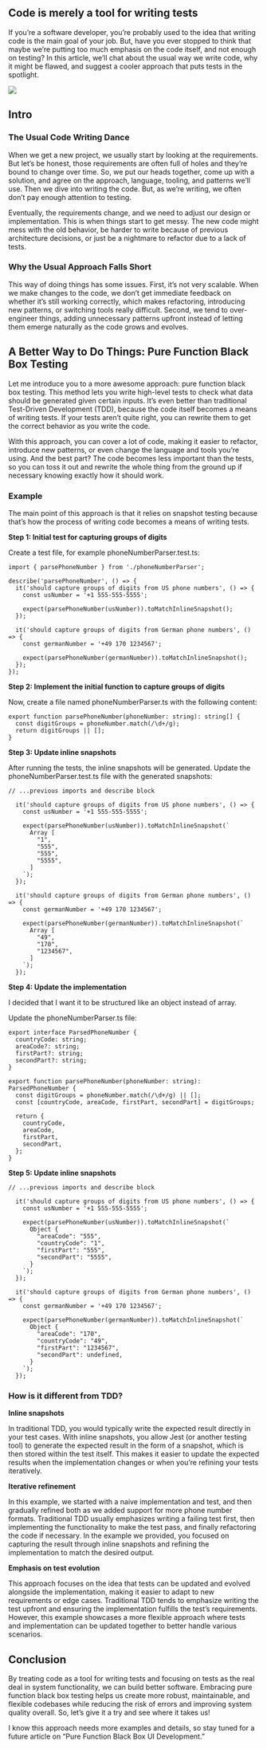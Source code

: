 ## Code is merely a tool for writing tests

If you’re a software developer, you’re probably used to the idea that writing code is the main goal of your job. But, have you ever stopped to think that maybe we’re putting too much emphasis on the code itself, and not enough on testing? In this article, we’ll chat about the usual way we write code, why it might be flawed, and suggest a cooler approach that puts tests in the spotlight.

![](https://cdn-images-1.medium.com/max/2000/1*c9aPb7Jfesbm71IZZuRORg.png)

## Intro

### The Usual Code Writing Dance

When we get a new project, we usually start by looking at the requirements. But let’s be honest, those requirements are often full of holes and they’re bound to change over time. So, we put our heads together, come up with a solution, and agree on the approach, language, tooling, and patterns we’ll use. Then we dive into writing the code. But, as we’re writing, we often don’t pay enough attention to testing.

Eventually, the requirements change, and we need to adjust our design or implementation. This is when things start to get messy. The new code might mess with the old behavior, be harder to write because of previous architecture decisions, or just be a nightmare to refactor due to a lack of tests.

### Why the Usual Approach Falls Short

This way of doing things has some issues. First, it’s not very scalable. When we make changes to the code, we don’t get immediate feedback on whether it’s still working correctly, which makes refactoring, introducing new patterns, or switching tools really difficult. Second, we tend to over-engineer things, adding unnecessary patterns upfront instead of letting them emerge naturally as the code grows and evolves.

## A Better Way to Do Things: Pure Function Black Box Testing

Let me introduce you to a more awesome approach: pure function black box testing. This method lets you write high-level tests to check what data should be generated given certain inputs. It’s even better than traditional Test-Driven Development (TDD), because the code itself becomes a means of writing tests. If your tests aren’t quite right, you can rewrite them to get the correct behavior as you write the code.

With this approach, you can cover a lot of code, making it easier to refactor, introduce new patterns, or even change the language and tools you’re using. And the best part? The code becomes less important than the tests, so you can toss it out and rewrite the whole thing from the ground up if necessary knowing exactly how it should work.

### Example

The main point of this approach is that it relies on snapshot testing because that’s how the process of writing code becomes a means of writing tests.

**Step 1: Initial test for capturing groups of digits**

Create a test file, for example phoneNumberParser.test.ts:

    import { parsePhoneNumber } from './phoneNumberParser';

    describe('parsePhoneNumber', () => {
      it('should capture groups of digits from US phone numbers', () => {
        const usNumber = '+1 555-555-5555';

        expect(parsePhoneNumber(usNumber)).toMatchInlineSnapshot();
      });

      it('should capture groups of digits from German phone numbers', () => {
        const germanNumber = '+49 170 1234567';

        expect(parsePhoneNumber(germanNumber)).toMatchInlineSnapshot();
      });
    });

**Step 2: Implement the initial function to capture groups of digits**

Now, create a file named phoneNumberParser.ts with the following content:

    export function parsePhoneNumber(phoneNumber: string): string[] {
      const digitGroups = phoneNumber.match(/\d+/g);
      return digitGroups || [];
    }

**Step 3: Update inline snapshots**

After running the tests, the inline snapshots will be generated. Update the phoneNumberParser.test.ts file with the generated snapshots:

    // ...previous imports and describe block

      it('should capture groups of digits from US phone numbers', () => {
        const usNumber = '+1 555-555-5555';

        expect(parsePhoneNumber(usNumber)).toMatchInlineSnapshot(`
          Array [
            "1",
            "555",
            "555",
            "5555",
          ]
        `);
      });

      it('should capture groups of digits from German phone numbers', () => {
        const germanNumber = '+49 170 1234567';

        expect(parsePhoneNumber(germanNumber)).toMatchInlineSnapshot(`
          Array [
            "49",
            "170",
            "1234567",
          ]
        `);
      });

**Step 4: Update the implementation**

I decided that I want it to be structured like an object instead of array.

Update the phoneNumberParser.ts file:

    export interface ParsedPhoneNumber {
      countryCode: string;
      areaCode?: string;
      firstPart?: string;
      secondPart?: string;
    }

    export function parsePhoneNumber(phoneNumber: string): ParsedPhoneNumber {
      const digitGroups = phoneNumber.match(/\d+/g) || [];
      const [countryCode, areaCode, firstPart, secondPart] = digitGroups;

      return {
        countryCode,
        areaCode,
        firstPart,
        secondPart,
      };
    }

**Step 5: Update inline snapshots**

    // ...previous imports and describe block

      it('should capture groups of digits from US phone numbers', () => {
        const usNumber = '+1 555-555-5555';

        expect(parsePhoneNumber(usNumber)).toMatchInlineSnapshot(`
          Object {
            "areaCode": "555",
            "countryCode": "1",
            "firstPart": "555",
            "secondPart": "5555",
          }
        `);
      });

      it('should capture groups of digits from German phone numbers', () => {
        const germanNumber = '+49 170 1234567';

        expect(parsePhoneNumber(germanNumber)).toMatchInlineSnapshot(`
          Object {
            "areaCode": "170",
            "countryCode": "49",
            "firstPart": "1234567",
            "secondPart": undefined,
          }
        `);
      });

### How is it different from TDD?

**Inline snapshots**

In traditional TDD, you would typically write the expected result directly in your test cases. With inline snapshots, you allow Jest (or another testing tool) to generate the expected result in the form of a snapshot, which is then stored within the test itself. This makes it easier to update the expected results when the implementation changes or when you’re refining your tests iteratively.

**Iterative refinement**

In this example, we started with a naive implementation and test, and then gradually refined both as we added support for more phone number formats. Traditional TDD usually emphasizes writing a failing test first, then implementing the functionality to make the test pass, and finally refactoring the code if necessary. In the example we provided, you focused on capturing the result through inline snapshots and refining the implementation to match the desired output.

**Emphasis on test evolution**

This approach focuses on the idea that tests can be updated and evolved alongside the implementation, making it easier to adapt to new requirements or edge cases. Traditional TDD tends to emphasize writing the test upfront and ensuring the implementation fulfills the test’s requirements. However, this example showcases a more flexible approach where tests and implementation can be updated together to better handle various scenarios.

## **Conclusion**

By treating code as a tool for writing tests and focusing on tests as the real deal in system functionality, we can build better software. Embracing pure function black box testing helps us create more robust, maintainable, and flexible codebases while reducing the risk of errors and improving system quality overall. So, let’s give it a try and see where it takes us!

I know this approach needs more examples and details, so stay tuned for a future article on “Pure Function Black Box UI Development.”

